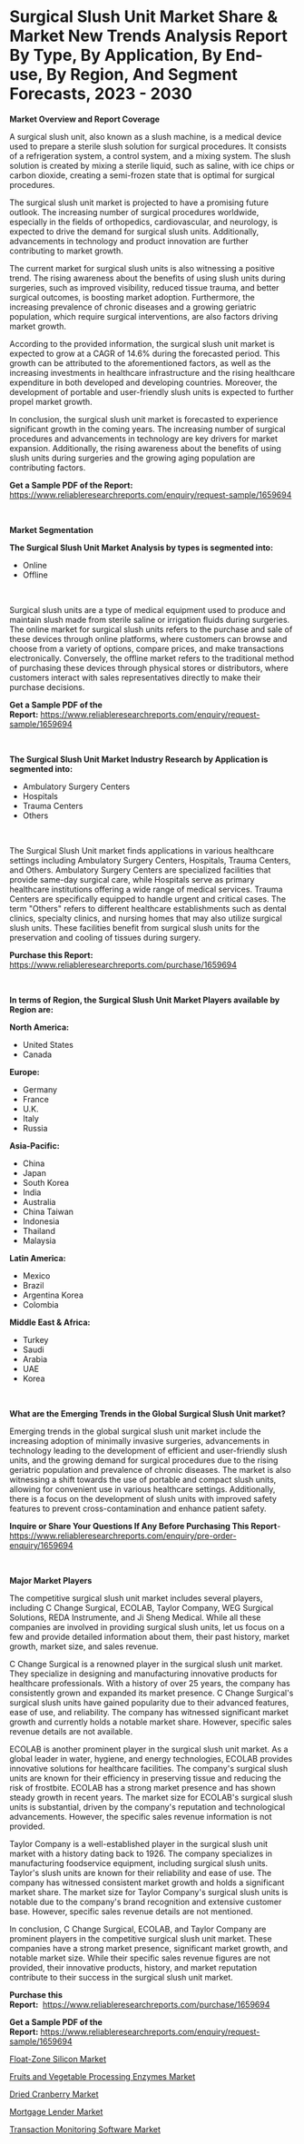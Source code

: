 <p><h1>Surgical Slush Unit Market Share & Market New Trends Analysis Report By Type, By Application, By End-use, By Region, And Segment Forecasts, 2023 - 2030</h1></p><p><strong>Market Overview and Report Coverage</strong></p>
<p><p>A surgical slush unit, also known as a slush machine, is a medical device used to prepare a sterile slush solution for surgical procedures. It consists of a refrigeration system, a control system, and a mixing system. The slush solution is created by mixing a sterile liquid, such as saline, with ice chips or carbon dioxide, creating a semi-frozen state that is optimal for surgical procedures.</p><p>The surgical slush unit market is projected to have a promising future outlook. The increasing number of surgical procedures worldwide, especially in the fields of orthopedics, cardiovascular, and neurology, is expected to drive the demand for surgical slush units. Additionally, advancements in technology and product innovation are further contributing to market growth.</p><p>The current market for surgical slush units is also witnessing a positive trend. The rising awareness about the benefits of using slush units during surgeries, such as improved visibility, reduced tissue trauma, and better surgical outcomes, is boosting market adoption. Furthermore, the increasing prevalence of chronic diseases and a growing geriatric population, which require surgical interventions, are also factors driving market growth.</p><p>According to the provided information, the surgical slush unit market is expected to grow at a CAGR of 14.6% during the forecasted period. This growth can be attributed to the aforementioned factors, as well as the increasing investments in healthcare infrastructure and the rising healthcare expenditure in both developed and developing countries. Moreover, the development of portable and user-friendly slush units is expected to further propel market growth.</p><p>In conclusion, the surgical slush unit market is forecasted to experience significant growth in the coming years. The increasing number of surgical procedures and advancements in technology are key drivers for market expansion. Additionally, the rising awareness about the benefits of using slush units during surgeries and the growing aging population are contributing factors.</p></p>
<p><strong>Get a Sample PDF of the Report:</strong> <a href="https://www.reliableresearchreports.com/enquiry/request-sample/1659694">https://www.reliableresearchreports.com/enquiry/request-sample/1659694</a></p>
<p>&nbsp;</p>
<p><strong>Market Segmentation</strong></p>
<p><strong>The Surgical Slush Unit Market Analysis by types is segmented into:</strong></p>
<p><ul><li>Online</li><li>Offline</li></ul></p>
<p>&nbsp;</p>
<p><p>Surgical slush units are a type of medical equipment used to produce and maintain slush made from sterile saline or irrigation fluids during surgeries. The online market for surgical slush units refers to the purchase and sale of these devices through online platforms, where customers can browse and choose from a variety of options, compare prices, and make transactions electronically. Conversely, the offline market refers to the traditional method of purchasing these devices through physical stores or distributors, where customers interact with sales representatives directly to make their purchase decisions.</p></p>
<p><strong>Get a Sample PDF of the Report:</strong>&nbsp;<a href="https://www.reliableresearchreports.com/enquiry/request-sample/1659694">https://www.reliableresearchreports.com/enquiry/request-sample/1659694</a></p>
<p>&nbsp;</p>
<p><strong>The Surgical Slush Unit Market Industry Research by Application is segmented into:</strong></p>
<p><ul><li>Ambulatory Surgery Centers</li><li>Hospitals</li><li>Trauma Centers</li><li>Others</li></ul></p>
<p>&nbsp;</p>
<p><p>The Surgical Slush Unit market finds applications in various healthcare settings including Ambulatory Surgery Centers, Hospitals, Trauma Centers, and Others. Ambulatory Surgery Centers are specialized facilities that provide same-day surgical care, while Hospitals serve as primary healthcare institutions offering a wide range of medical services. Trauma Centers are specifically equipped to handle urgent and critical cases. The term "Others" refers to different healthcare establishments such as dental clinics, specialty clinics, and nursing homes that may also utilize surgical slush units. These facilities benefit from surgical slush units for the preservation and cooling of tissues during surgery.</p></p>
<p><strong>Purchase this Report:</strong>&nbsp; <a href="https://www.reliableresearchreports.com/purchase/1659694">https://www.reliableresearchreports.com/purchase/1659694</a></p>
<p>&nbsp;</p>
<p><strong>In terms of Region, the Surgical Slush Unit Market Players available by Region are:</strong></p>
<p>
    <p> <strong> North America: </strong>
        <ul>
            <li>United States</li>
            <li>Canada</li>
        </ul>
        </p> 
    <p> <strong> Europe: </strong>
        <ul>
            <li>Germany</li>
            <li>France</li>
            <li>U.K.</li>
            <li>Italy</li>
            <li>Russia</li>
        </ul>
        </p> 
    <p> <strong> Asia-Pacific: </strong>
        <ul>
            <li>China</li>
            <li>Japan</li>
            <li>South Korea</li>
            <li>India</li>
            <li>Australia</li>
            <li>China Taiwan</li>
            <li>Indonesia</li>
            <li>Thailand</li>
            <li>Malaysia</li>
        </ul>
        </p> 
    <p> <strong> Latin America: </strong>
        <ul>
            <li>Mexico</li>
            <li>Brazil</li>
            <li>Argentina Korea</li>
            <li>Colombia</li>
        </ul>
        </p> 
    <p> <strong> Middle East & Africa: </strong>
        <ul>
            <li>Turkey</li>
            <li>Saudi</li>
            <li>Arabia</li>
            <li>UAE</li>
            <li>Korea</li>
        </ul>
    </p>
    </p>
<p>&nbsp;</p>
<p><strong>What are the Emerging Trends in the Global Surgical Slush Unit market?</strong></p>
<p><p>Emerging trends in the global surgical slush unit market include the increasing adoption of minimally invasive surgeries, advancements in technology leading to the development of efficient and user-friendly slush units, and the growing demand for surgical procedures due to the rising geriatric population and prevalence of chronic diseases. The market is also witnessing a shift towards the use of portable and compact slush units, allowing for convenient use in various healthcare settings. Additionally, there is a focus on the development of slush units with improved safety features to prevent cross-contamination and enhance patient safety.</p></p>
<p><strong>Inquire or Share Your Questions If Any Before Purchasing This Report</strong>- <a href="https://www.reliableresearchreports.com/enquiry/pre-order-enquiry/1659694">https://www.reliableresearchreports.com/enquiry/pre-order-enquiry/1659694</a></p>
<p>&nbsp;</p>
<p><strong>Major Market Players</strong></p>
<p><p>The competitive surgical slush unit market includes several players, including C Change Surgical, ECOLAB, Taylor Company, WEG Surgical Solutions, REDA Instrumente, and Ji Sheng Medical. While all these companies are involved in providing surgical slush units, let us focus on a few and provide detailed information about them, their past history, market growth, market size, and sales revenue.</p><p>C Change Surgical is a renowned player in the surgical slush unit market. They specialize in designing and manufacturing innovative products for healthcare professionals. With a history of over 25 years, the company has consistently grown and expanded its market presence. C Change Surgical's surgical slush units have gained popularity due to their advanced features, ease of use, and reliability. The company has witnessed significant market growth and currently holds a notable market share. However, specific sales revenue details are not available.</p><p>ECOLAB is another prominent player in the surgical slush unit market. As a global leader in water, hygiene, and energy technologies, ECOLAB provides innovative solutions for healthcare facilities. The company's surgical slush units are known for their efficiency in preserving tissue and reducing the risk of frostbite. ECOLAB has a strong market presence and has shown steady growth in recent years. The market size for ECOLAB's surgical slush units is substantial, driven by the company's reputation and technological advancements. However, the specific sales revenue information is not provided.</p><p>Taylor Company is a well-established player in the surgical slush unit market with a history dating back to 1926. The company specializes in manufacturing foodservice equipment, including surgical slush units. Taylor's slush units are known for their reliability and ease of use. The company has witnessed consistent market growth and holds a significant market share. The market size for Taylor Company's surgical slush units is notable due to the company's brand recognition and extensive customer base. However, specific sales revenue details are not mentioned.</p><p>In conclusion, C Change Surgical, ECOLAB, and Taylor Company are prominent players in the competitive surgical slush unit market. These companies have a strong market presence, significant market growth, and notable market size. While their specific sales revenue figures are not provided, their innovative products, history, and market reputation contribute to their success in the surgical slush unit market.</p></p>
<p><strong>Purchase this Report:</strong>&nbsp;&nbsp;<a href="https://www.reliableresearchreports.com/purchase/1659694">https://www.reliableresearchreports.com/purchase/1659694</a></p>
<p></p>
<p><strong>Get a Sample PDF of the Report:</strong>&nbsp;<a href="https://www.reliableresearchreports.com/enquiry/request-sample/1659694">https://www.reliableresearchreports.com/enquiry/request-sample/1659694</a></p>
<p><p><a href="https://www.linkedin.com/pulse/float-zone-silicon-market-challenges-opportunities-growth/">Float-Zone Silicon Market</a></p><p><a href="https://www.linkedin.com/pulse/fruits-vegetable-processing-enzymes-market-size-share-global/">Fruits and Vegetable Processing Enzymes Market</a></p><p><a href="https://www.linkedin.com/pulse/dried-cranberry-market-research-report-unlocks-analysis-financial/">Dried Cranberry Market</a></p><p><a href="https://medium.com/@jeromekling1967/decoding-mortgage-lender-market-metrics-market-share-trends-and-growth-patterns-e0ba08324962">Mortgage Lender Market</a></p><p><a href="https://medium.com/@andrewhills1925/transaction-monitoring-software-market-insight-market-trends-growth-forecasted-from-2023-to-2030-439c68fee8b5">Transaction Monitoring Software Market</a></p></p>